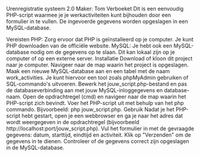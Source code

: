 Urenregistratie systeem 2.0
Maker: Tom Verboeket
Dit is een eenvoudig PHP-script waarmee je je werkactiviteiten kunt bijhouden door een formulier in te vullen. De ingevoerde gegevens worden opgeslagen in een MySQL-database.

Vereisten
PHP: Zorg ervoor dat PHP is geïnstalleerd op je computer. Je kunt PHP downloaden van de officiële website.
MySQL: Je hebt ook een MySQL-database nodig om de gegevens op te slaan. Dit kan lokaal zijn op je computer of op een externe server.
Installatie
Download of kloon dit project naar je computer.
Navigeer naar de map waarin het project is opgeslagen.
Maak een nieuwe MySQL-database aan en een tabel met de naam work_activities. Je kunt hiervoor een tool zoals phpMyAdmin gebruiken of SQL-commando's uitvoeren.
Bewerk het jouw_script.php-bestand en pas de databaseverbinding aan met jouw MySQL-inloggegevens en database-naam.
Open de opdrachtregel (cmd) en navigeer naar de map waarin het PHP-script zich bevindt.
Voer het PHP-script uit met behulp van het php commando. Bijvoorbeeld: php jouw_script.php.
Gebruik
Nadat je het PHP-script hebt gestart, open je een webbrowser en ga je naar het adres dat wordt weergegeven in de opdrachtregel (bijvoorbeeld http://localhost:port/jouw_script.php).
Vul het formulier in met de gevraagde gegevens: datum, starttijd, eindtijd en activiteit.
Klik op "Verzenden" om de gegevens in te dienen.
Controleer of de gegevens correct zijn opgeslagen in de MySQL-database.
